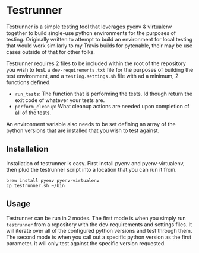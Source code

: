 # Testrunner

Testrunner is a simple testing tool that leverages pyenv & virtualenv together to build single-use python environments for the purposes of testing.  Originally written to attempt to build an environment for local testing that would work similarly to my Travis builds for pytenable, their may be use cases outside of that for other folks.

Testrunner requires 2 files to be included within the root of the repository you wish to test.  a `dev-requirements.txt` file for the purposes of building the test environment, and a `testing.settings.sh` file with ad a minimum, 2 functions defined.

* `run_tests`: The function that is performing the tests.  Id though return the exit code of whatever your tests are.
* `perform_cleanup`: What cleanup actions are needed upon completion of all of the tests.

An environment variable also needs to be set defining an array of the python versions that are installed that you wish to test against.

## Installation

Installation of testrunner is easy.  First install pyenv and pyenv-virtualenv, then plud the testrunner script into a location that you can run it from.

    brew install pyenv pyenv-virtualenv
    cp testrunner.sh ~/bin

## Usage

Testrunner can be run in 2 modes.  The first mode is when you simply run `testrunner` from a repository with the dev-requirements and settings files.  It will iterate over all of the configured python versions and test through them.  The second mode is when you call out a specific python version as the first parameter. it will only test against the specific version requested.